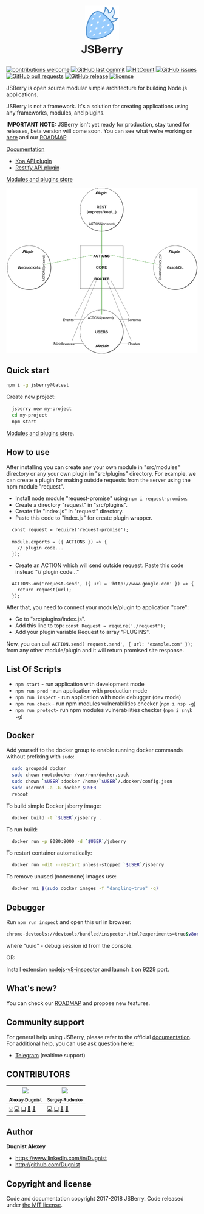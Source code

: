 # <p align="center"><a href='https://github.com/Dugnist/jsberry'><img src='/packages/assets/jsberry.png' height='90' alt='JSBerry Logo' aria-label='JSBerry' /></a><br/> JSBerry </p>

[![contributions welcome](https://img.shields.io/badge/contributions-welcome-brightgreen.svg?style=flat)](https://github.com/Dugnist/jsberry/pulls)
[![GitHub last commit](https://img.shields.io/github/last-commit/Dugnist/jsberry.svg)](https://github.com/Dugnist/jsberry/commits/master)
[![HitCount](http://hits.dwyl.io/JSBerry/https://github.com/Dugnist/jsberry.svg)](https://github.com/Dugnist/jsberry)
[![GitHub issues](https://img.shields.io/github/issues/Dugnist/jsberry.svg)](https://github.com/Dugnist/jsberry/issues)
[![GitHub pull requests](https://img.shields.io/github/issues-pr/Dugnist/jsberry.svg)](https://github.com/Dugnist/jsberry/pulls)
[![GitHub release](https://img.shields.io/github/release/Dugnist/jsberry.svg)](https://github.com/Dugnist/jsberry/releases)
[![license](https://img.shields.io/github/license/Dugnist/jsberry.svg)](https://github.com/Dugnist/jsberry/blob/master/LICENSE)

JSBerry is open source modular simple architecture for building Node.js applications.

JSBerry is not a framework. It's a solution for creating applications using any frameworks, modules, and plugins.

**IMPORTANT NOTE:** JSBerry isn't yet ready for production, stay tuned for releases, beta version will come soon. You can see what we're working on [here](https://github.com/Dugnist/jsberry-core) and our [ROADMAP](https://github.com/Dugnist/jsberry/blob/master/ROADMAP.md).

<a href="https://dugnist.gitbooks.io/jsberry">Documentation</a>

- <a href="https://github.com/Dugnist/jsberry-koa-api">Koa API plugin</a>
- <a href="https://github.com/Dugnist/jsberry-restify-api">Restify API plugin</a>

<a href="https://github.com/Dugnist/jsberry/blob/master/STORE.md">Modules and plugins store</a>

<p align="center"><img src='/packages/assets/howtocorework.png' width='600' alt='How to core work' /></p>

## Quick start

```bash
npm i -g jsberry@latest
```

Create new project:

```bash
  jsberry new my-project
  cd my-project
  npm start
```

<a href="https://github.com/Dugnist/jsberry/blob/master/STORE.md">Modules and plugins store</a>.

## How to use

After installing you can create any your own module in "src/modules" directory or any your own plugin in "src/plugins" directory.
For example, we can create a plugin for making outside requests from the server using the npm module "request".

- Install node module "request-promise" using `npm i request-promise`.
- Create a directory "request" in "src/plugins".
- Create file "index.js" in "request" directory.
- Paste this code to "index.js" for create plugin wrapper.

```
  const request = require('request-promise');

  module.exports = ({ ACTIONS }) => {
    // plugin code...
  });
```

- Create an ACTION which will send outside request. Paste this code instead "// plugin code..."

```
  ACTIONS.on('request.send', ({ url = 'http://www.google.com' }) => {
    return request(url);
  });
```

After that, you need to connect your module/plugin to application "core":

- Go to "src/plugins/index.js".
- Add this line to top: `const Request = require('./request');`
- Add your plugin variable Request to array "PLUGINS".

Now, you can call `ACTION.send('request.send', { url: 'example.com' });` from any other module/plugin and it will return promised site response.


## List Of Scripts

- `npm start` - run application with development mode
- `npm run prod` - run application with production mode
- `npm run inspect` - run application with node debugger (dev mode)
- `npm run check` - run npm modules vulnerabilities checker (`npm i nsp -g`)
- `npm run protect`- run npm modules vulnerabilities checker (`npm i snyk -g`)

## Docker

Add yourself to the docker group to enable running docker commands
without prefixing with `sudo`:

```bash
  sudo groupadd docker
  sudo chown root:docker /var/run/docker.sock
  sudo chown `$USER`:docker /home/`$USER`/.docker/config.json
  sudo usermod -a -G docker $USER
  reboot
```

To build simple Docker jsberry image:

```bash
  docker build -t `$USER`/jsberry .
```

To run build:
```bash
  docker run -p 8080:8000 -d `$USER`/jsberry
```

To restart container automatically:

```bash
  docker run -dit --restart unless-stopped `$USER`/jsberry
```

To remove unused (none:none) images use:

```bash
  docker rmi $(sudo docker images -f "dangling=true" -q)
```

## Debugger

Run `npm run inspect` and open this url in browser:

```bash
chrome-devtools://devtools/bundled/inspector.html?experiments=true&v8only=true&ws=127.0.0.1:9229/${uuid}
```

where "uuid" - debug session id from the console.

OR:

Install extension <a href='https://chrome.google.com/webstore/detail/nodejs-v8-inspector/lfnddfpljnhbneopljflpombpnkfhggl'>nodejs-v8-inspector</a> and launch it on 9229 port.

## What's new?

You can check our <a href="https://github.com/Dugnist/jsberry/blob/master/ROADMAP.md" target="_blank">ROADMAP</a> and propose new features.

## Community support

For general help using JSBerry, please refer to the official <a href="https://dugnist.gitbooks.io/jsberry" target="_blank">documentation</a>. For additional help, you can use ask question here:

  - <a href="https://t.me/joinchat/Ell7tkiTmlo8WvGgRu2aoA">Telegram</a> (realtime support)
  
## CONTRIBUTORS

<!-- ALL-CONTRIBUTORS-LIST:START - Do not remove or modify this section -->

| [<img src="https://avatars2.githubusercontent.com/u/6489460?s=460&v=4" width="100px;"/><br /><sub><b>Alexey Dugnist</b></sub>](https://github.com/Dugnist) | [<img src="https://avatars1.githubusercontent.com/u/35298029?s=460&v=4" width="100px;"/><br /><sub><b>Sergey Rudenko</b></sub>](https://github.com/sergeyrudenko) |
| ------------- | ------------- |
| [💡](#help "Evangelist") [💻](https://github.com/Dugnist/jsberry/commits/master "Code") [❏](https://github.com/Dugnist/jsberry/blob/master/STORE.md "Plugins") [📖](https://dugnist.gitbooks.io/jsberry "Documentation") [💬](https://t.me/joinchat/Ell7tkiTmlo8WvGgRu2aoA "Answering Questions")  | [💻](https://github.com/Dugnist/jsberry/commits/master "Code") [❏](https://github.com/Dugnist/jsberry/blob/master/STORE.md "Plugins") [📖](https://dugnist.gitbooks.io/jsberry "Documentation") [💬](https://t.me/joinchat/Ell7tkiTmlo8WvGgRu2aoA "Answering Questions")  |

<!-- ALL-CONTRIBUTORS-LIST:END -->

## Author

**Dugnist Alexey**

- <https://www.linkedin.com/in/Dugnist>
- <http://github.com/Dugnist>


## Copyright and license

Code and documentation copyright 2017-2018 JSBerry. Code released under [the MIT license](LICENSE).
